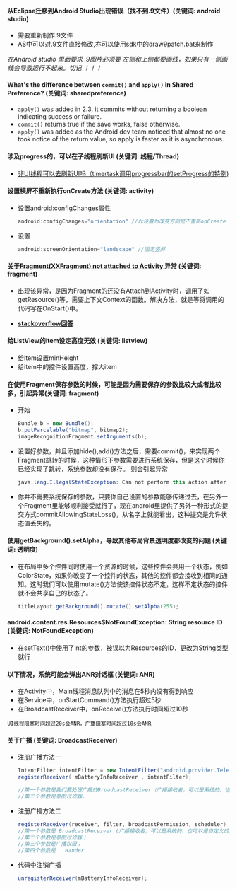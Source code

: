 #### 从Eclipse迁移到Android Studio出现错误（找不到.9文件）(关键词: android studio)

- 需要重新制作.9文件
- AS中可以对.9文件直接修改,亦可以使用sdk中的draw9patch.bat来制作

*在Android studio 里面要求 .9图片必须要 左侧和上侧都要画线，如果只有一侧画线会导致运行不起来。切记 ！！！*

#### What's the difference between `commit()` and `apply()` in Shared Preference? (关键词: sharedpreference)

- `apply()` was added in 2.3, it commits without returning a boolean indicating success or failure.
- `commit()` returns true if the save works, false otherwise.
- `apply()` was added as the Android dev team noticed that almost no one took notice of the return value, so apply is faster as it is asynchronous.

#### 涉及progress的，可以在子线程刷新UI (关键词: 线程/Thread)

* [非UI线程可以去刷新UI吗（timertask调用progressbar的setProgress的特例)](http://blog.csdn.net/androidzhaoxiaogang/article/details/8136222)

#### 设置横屏不重新执行onCreate方法 (关键词: activity)

- 设置android:configChanges属性

	```java
	android:configChanges="orientation" //此设置为改变方向是不重新onCreate
	```
- 设置

	```java
	android:screenOrientation="landscape" //固定竖屏
	```

#### [关于Fragment(XXFragment) not attached to Activity 异常](http://www.eoeandroid.com/blog-469851-3594.html) (关键词: fragment)

- 出现该异常，是因为Fragment的还没有Attach到Activity时，调用了如getResource()等，需要上下文Context的函数。解决方法，就是等将调用的代码写在OnStart()中。

- **[stackoverflow回答](http://stackoverflow.com/questions/10919240/fragment-myfragment-not-attached-to-activity)**

#### 给ListView的item设定高度无效 (关键词: listview)

- 给item设置minHeight
- 给item中的控件设置高度，撑大item

#### 在使用Fragment保存参数的时候，可能是因为需要保存的参数比较大或者比较多，引起异常(关键词: fragment)

- 开始

	```java
	Bundle b = new Bundle();
	b.putParcelable("bitmap", bitmap2);
	imageRecognitionFragment.setArguments(b);
	```

- 设置好参数，并且添加hide(),add()方法之后，需要commit()，来实现两个Fragment跳转的时候，这种情形下参数需要进行系统保存，但是这个时候你已经实现了跳转，系统参数却没有保存。
	则会引起异常

	```java
	java.lang.IllegalStateException: Can not perform this action after onSaveInstanceState
	```

- 你并不需要系统保存的参数，只要你自己设置的参数能够传递过去，在另外一个Fragment里能够顺利接受就行了，现在android里提供了另外一种形式的提交方式commitAllowingStateLoss()，从名字上就能看出，这种提交是允许状态值丢失的。

#### 使用getBackground().setAlpha，导致其他布局背景透明度都改变的问题 (关键词: 透明度)

- 在布局中多个控件同时使用一个资源的时候，这些控件会共用一个状态，例如ColorState，如果你改变了一个控件的状态，其他的控件都会接收到相同的通知。这时我们可以使用mutate()方法使该控件状态不定，这样不定状态的控件就不会共享自己的状态了。

	```java
	titleLayout.getBackground().mutate().setAlpha(255);
	```

#### android.content.res.Resources$NotFoundException: String resource ID (关键词: NotFoundException)

- 在setText()中使用了int的参数，被误以为Resources的ID，更改为String类型就行

#### 以下情况，系统可能会弹出ANR对话框 (关键词: ANR)

-  在Activity中，Main线程消息队列中的消息在5秒内没有得到响应
-  在Service中，onStartCommand()方法执行超过5秒
-  在BroadcastReceiver中，onReceive()方法执行时间超过10秒

`UI线程阻塞时间超过20s会ANR，广播阻塞时间超过10s会ANR`


#### 关于广播 (关键词: BroadcastReceiver)

- 注册广播方法一

	```java
	IntentFilter intentFilter = new IntentFilter("android.provider.Telephony.SMS_RECEIVED " );
	registerReceiver( mBatteryInfoReceiver , intentFilter);

	//第一个参数是我们要处理广播的BroadcastReceiver（广播接收者，可以是系统的，也可以是自定义的）;
	//第二个参数是意图过滤器。
	```


- 注册广播方法二
	```java
	registerReceiver(receiver, filter, broadcastPermission, scheduler)
	//第一个参数是 BroadcastReceiver (广播接收者，可以是系统的，也可以是自定义的)；
	//第二个参数是意图过滤器；
	//第三个参数是广播权限；
	//第四个参数是   Hander
	```

- 代码中注销广播
	```java
	unregisterReceiver(mBatteryInfoReceiver);
	```
